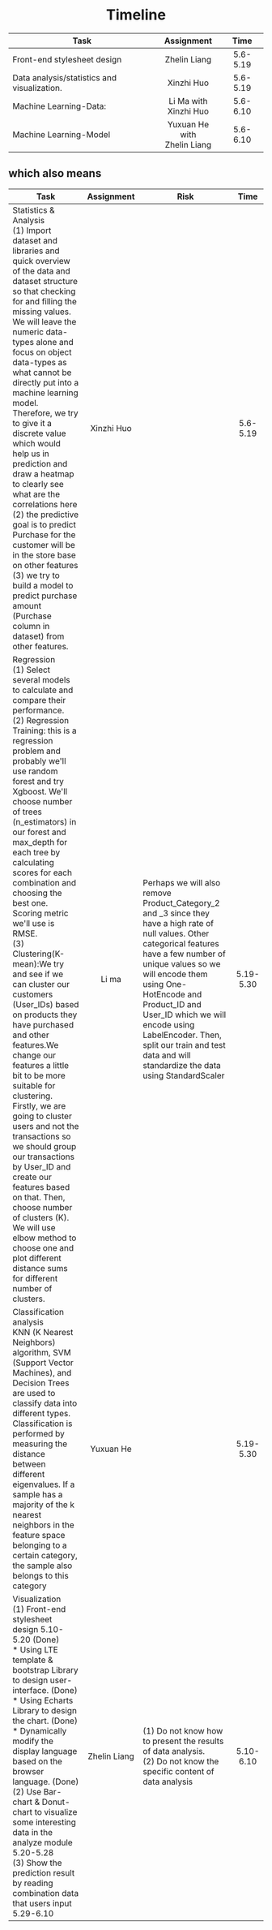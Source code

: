 #                      <center>Timeline<center>
Task|Assignment|Time
-|:-:|:-:
Front-end stylesheet design|Zhelin Liang|5.6- 5.19
Data analysis/statistics and visualization.|Xinzhi  Huo|5.6- 5.19
Machine Learning-Data:<br>| Li Ma with <br>Xinzhi Huo| 5.6-6.10
Machine Learning-Model<br>|Yuxuan He with <br>Zhelin Liang|5.6-6.10
  
## which also means
Task|Assignment|Risk|Time
-|:-:|-|:-:
Statistics & Analysis<br>(1) Import dataset and libraries and quick overview of the data and dataset structure so that checking for and filling the missing values. We will leave the numeric data-types alone and focus on object data-types as what cannot be directly put into a machine learning model. Therefore, we try to give it a discrete value which would help us in prediction and draw a heatmap to clearly see what are the correlations here<br>(2) the predictive goal is to predict Purchase for the customer will be in the store base on other features <br>(3) we try to build a model to predict purchase amount (Purchase column in dataset) from other features.<br>|Xinzhi Huo||5.6-5.19
Regression<br>(1) Select several models to calculate and compare their performance.<br>(2) Regression Training: this is a regression problem and probably we'll use random forest and try Xgboost. We'll choose number of trees (n_estimators) in our forest and max_depth for each tree by calculating scores for each combination and choosing the best one. Scoring metric we'll use is RMSE.<br>(3) Clustering(K-mean):We try and see if we can cluster our customers (User_IDs) based on products they have purchased and other features.We change our features a little bit to be more suitable for clustering. Firstly, we are going to cluster users and not the transactions so we should group our transactions by User_ID and create our features based on that. Then, choose number of clusters (K). We will use elbow method to choose one and plot different distance sums for different number of clusters.| Li ma |Perhaps we will also remove Product_Category_2 and _3 since they have a high rate of null values. Other categorical features have a few number of unique values so we will encode them using One-HotEncode and Product_ID and User_ID which we will encode using LabelEncoder. Then, split our train and test data and will standardize the data using StandardScaler|5.19- 5.30
Classification analysis<br>KNN (K Nearest Neighbors) algorithm, SVM (Support Vector Machines), and Decision Trees are used to classify data into different types. Classification is performed by measuring the distance between different eigenvalues. If a sample has a majority of the k nearest neighbors in the feature space belonging to a certain category, the sample also belongs to this category<br>|Yuxuan He||5.19- 5.30
Visualization<br>(1) Front-end stylesheet design 5.10-5.20 (Done)<br>* Using LTE template & bootstrap Library to design user-interface. (Done)<br>* Using Echarts Library to design the chart. (Done)<br>* Dynamically modify the display language based on the browser language. (Done)<br> (2) Use Bar-chart & Donut-chart to visualize some interesting data in the analyze module 5.20-5.28<br>(3) Show the prediction result by reading combination data that users input 5.29-6.10 |Zhelin Liang|(1) Do not know how to present the results of data analysis.<br> (2) Do not know the specific content of data analysis|5.10-6.10

